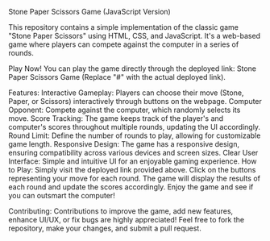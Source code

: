 
Stone Paper Scissors Game (JavaScript Version)

This repository contains a simple implementation of the classic game "Stone Paper Scissors" using HTML, CSS, and JavaScript. It's a web-based game where players can compete against the computer in a series of rounds.

Play Now!
You can play the game directly through the deployed link: Stone Paper Scissors Game (Replace "#" with the actual deployed link).

Features:
Interactive Gameplay: Players can choose their move (Stone, Paper, or Scissors) interactively through buttons on the webpage.
Computer Opponent: Compete against the computer, which randomly selects its move.
Score Tracking: The game keeps track of the player's and computer's scores throughout multiple rounds, updating the UI accordingly.
Round Limit: Define the number of rounds to play, allowing for customizable game length.
Responsive Design: The game has a responsive design, ensuring compatibility across various devices and screen sizes.
Clear User Interface: Simple and intuitive UI for an enjoyable gaming experience.
How to Play:
Simply visit the deployed link provided above.
Click on the buttons representing your move for each round.
The game will display the results of each round and update the scores accordingly.
Enjoy the game and see if you can outsmart the computer!

Contributing:
Contributions to improve the game, add new features, enhance UI/UX, or fix bugs are highly appreciated! Feel free to fork the repository, make your changes, and submit a pull request.

